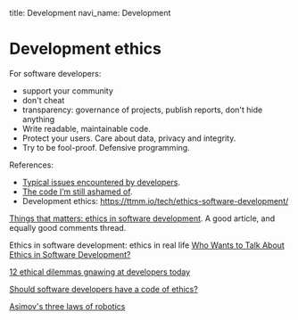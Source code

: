 title: Development
navi_name: Development


# Development ethics


For software developers:

* support your community
* don't cheat
* transparency: governance of projects, publish reports, don't hide anything
* Write readable, maintainable code.
* Protect your users. Care about data, privacy and integrity.
* Try to be fool-proof. Defensive programming.


References:

* [Typical issues encountered by developers](http://www.infoworld.com/article/2607452/application-development/12-ethical-dilemmas-gnawing-at-developers-today.html).
* [The code I’m still ashamed of](https://medium.freecodecamp.com/the-code-im-still-ashamed-of-e4c021dff55e).
* Development ethics: https://ttmm.io/tech/ethics-software-development/

[Things that matters: ethics in software development](https://ttmm.io/tech/ethics-software-development/). A good article, and equally good comments thread.

Ethics in software development: ethics in real life
[Who  Wants to Talk About Ethics in Software Development?](http://www.centare.com/blog/2017/03/ethics_in_software_development/)

[12 ethical dilemmas gnawing at developers today](http://www.infoworld.com/article/2607452/application-development/12-ethical-dilemmas-gnawing-at-developers-today.html)

[Should software developers have a code of ethics?](http://www.cio.com/article/3156565/developer/should-software-developers-have-a-code-of-ethics.html)


[Asimov's three laws of robotics](https://en.wikipedia.org/wiki/Three_Laws_of_Robotics)
